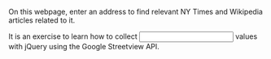 On this webpage, enter an address to find relevant NY Times and Wikipedia articles related to it.

It is an exercise to learn how to collect <input> values with jQuery using the Google Streetview API.
